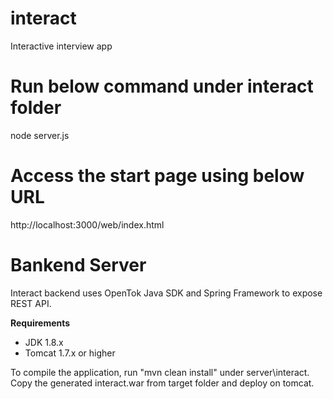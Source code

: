 # interact
Interactive interview app 

# Run below command under interact folder
node server.js

# Access the start page using below URL
http://localhost:3000/web/index.html


# Bankend Server
Interact backend uses OpenTok Java SDK and Spring Framework to expose REST API.

**Requirements**

* JDK 1.8.x
* Tomcat 1.7.x or higher

To compile the application, run "mvn clean install" under server\interact. 
Copy the generated interact.war from target folder and deploy on tomcat.

